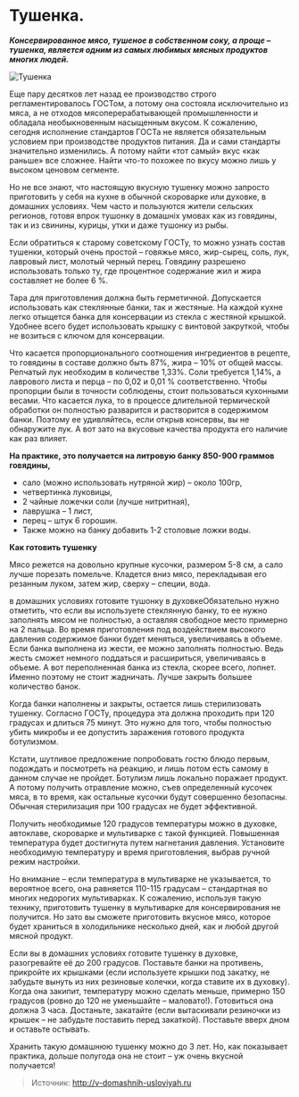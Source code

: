 # Тушенка.
_**Консервированное мясо, тушеное в собственном соку, а проще – тушенка, является одним из самых любимых мясных продуктов многих людей.**_

![Тушенка](/images/Kulinar/Zagotovki/tushenka-v-domashnih-usloviyah-foto-300x218.jpg 'Тушенка')

Еще пару десятков лет назад ее производство строго регламентировалось ГОСТом, а потому она состояла исключительно из мяса, а не отходов мясоперерабатывающей промышленности и обладала необыкновенным насыщенным вкусом. К сожалению, сегодня исполнение стандартов ГОСТа не является обязательным условием при производстве продуктов питания. Да и сами стандарты значительно изменились. А потому найти «тот самый» вкус «как раньше» все сложнее. Найти что-то похожее по вкусу можно лишь у высоком ценовом сегменте.

Но не все знают, что настоящую вкусную тушенку можно запросто приготовить у себя на кухне в обычной скороварке или духовке, в домашних условиях. Чем часто и пользуются жители сельских регионов, готовя впрок тушонку в домашніх умовах как из говядины, так и из свинины, курицы, утки и даже тушонку из рыбы.

Если обратиться к старому советскому ГОСТу, то можно узнать состав тушенки, который очень простой – говяжье мясо, жир-сырец, соль, лук, лавровый лист, молотый черный перец. Говядину разрешено использовать только ту, где процентное содержание жил и жира составляет не более 6 %.

Тара для приготовления должна быть герметичной. Допускается использовать как стеклянные банки, так и жестяные. На каждой кухне легко отыщется банка для консервации из стекла с жестяной крышкой. Удобнее всего будет использовать крышку с винтовой закруткой, чтобы не возиться с ключом для консервации.

Что касается пропорционального соотношения ингредиентов в рецепте, то говядины в составе должно быть 87%, жира – 10% от общей массы. Репчатый лук необходим в количестве 1,33%. Соли требуется 1,14%, а лаврового листа и перца – по 0,02 и 0,01 % соответственно. Чтобы пропорции были в точности соблюдены, стоит пользоваться кухонными весами. Что касается лука, то в процессе длительной термической обработки он полностью разварится и растворится в содержимом банки. Поэтому ее удивляйтесь, если открыв консервы, вы не обнаружите лук. А вот зато на вкусовые качества продукта его наличие как раз влияет.

**На практике, это получается на литровую банку 850-900 граммов говядины,**

- сало (можно использовать нутряной жир) – около 100гр,
- четвертинка луковицы,
- 2 чайные ложечки соли (лучше нитритная),
- лаврушка – 1 лист,
- перец – штук 6 горошин.
- Также можно на банку добавить 1-2 столовые ложки воды.

**Как готовить тушенку**

Мясо режется на довольно крупные кусочки, размером 5-8 см, а сало лучше порезать помельче. Кладется вниз мясо, перекладывая его резанным луком, затем жир, сверху – специи, вода.

в домашних условиях готовите тушонку в духовкеОбязательно нужно отметить, что если вы используете стеклянную банку, то ее нужно заполнять мясом не полностью, а оставляя свободное место примерно на 2 пальца. Во время приготовления под воздействием высокого давления содержимое банки будет меняться, увеличиваясь в объеме. Если банка выполнена из жести, ее можно заполнять полностью. Ведь жесть сможет немного поддаться и расшириться, увеличиваясь в объеме. А вот переполненная банка из стекла, скорее всего, лопнет. Именно поэтому не стоит жадничать. Лучше закрыть большее количество банок.

Когда банки наполнены и закрыты, остается лишь стерилизовать тушенку. Согласно ГОСТу, процедура эта должна проходить при 120 градусах и длиться 75 минут. Это нужно для того, чтобы полностью убить микробы и ее допустить заражения готового продукта ботулизмом.

Кстати, шутливое предложение попробовать гостю блюдо первым, подождать и посмотреть на реакцию, и лишь потом есть самому в данном случае не пройдет. Ботулизм лишь локально поражает продукт. А потому получить отравление можно, съев определенный кусочек мяса, в то время, как остальные кусочки будут совершенно безопасны. Обычная стерилизация при 100 градусах не будет эффективной.

Получить необходимые 120 градусов температуры можно в духовке, автоклаве, скороварке и мультиварке с такой функцией. Повышенная температура будет достигнута путем нагнетания давления. Установите необходимую температуру и время приготовления, выбрав ручной режим настройки.

Но внимание – если температура в мультиварке не указывается, то вероятное всего, она равняется 110-115 градусам – стандартная во многих недорогих мультиварках. К сожалению, используя такую технику, приготовить тушенку в мультиварке для консервирования не получится. Но зато вы сможете приготовить вкусное мясо, которое будет храниться в холодильнике несколько дней, как и любой другой мясной продукт.

Если вы в домашних условиях готовите тушенку в духовке, разогревайте её до 200 градусов. Поставьте банки на противень, прикройте их крышками (если используете крышки под закатку, не забудьте вынуть из них резиновые колечки, когда ставите их в духовку). Когда она закипит, температуру можно сделать меньше, примерно 150 градусов (ровно до 120 не уменьшайте – маловато!). Готовиться она должна 3 часа. Достаньте, закатайте (если вытаскивали резиночки из крышек – не забудьте поставить перед закаткой). Поставьте вверх дном и оставьте остывать.

Хранить такую домашнюю тушенку можно до 3 лет. Но, как показывает практика, дольше полугода она не стоит – уж очень вкусной получается!

> Источник: http://v-domashnih-usloviyah.ru
